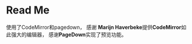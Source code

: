 Read Me
=======
使用了CodeMirror和pagedown，
感谢 **Marijn Haverbeke**提供**CodeMirror**如此强大的编辑器，
感谢**PageDown**实现了预览功能。
